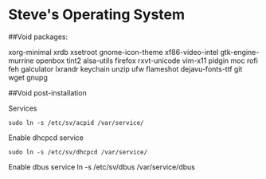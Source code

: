 # Steve's Operating System

##Void packages:

xorg-minimal xrdb xsetroot gnome-icon-theme xf86-video-intel gtk-engine-murrine openbox tint2 alsa-utils firefox rxvt-unicode vim-x11 pidgin moc rofi feh galculator lxrandr keychain unzip ufw flameshot dejavu-fonts-ttf git wget gnupg

##Void post-installation

Services
```
sudo ln -s /etc/sv/acpid /var/service/
```

Enable dhcpcd service
```
sudo ln -s /etc/sv/dhcpcd /var/service/
```

Enable dbus service
ln -s /etc/sv/dbus /var/service/dbus

<!--

Debian packages:

xorg dbus-x11 openbox tint2 gtk2-engines-murrine alsa-utils chromium rxvt-unicode vim-gtk pidgin moc gsimplecal gmrun feh sudo mutt wicd galculator arandr

For Thunar remote filesystems: gvfs-backends? policykit-1? gvfs? gvfs-fuse?

-->
